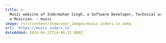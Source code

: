 ```yaml
---
title: >-
  Music website of Indermohan Singh, a Software Developer, Technical writer and
  a Musician. - music
image: /src/content/showcase/_images/music.inders.in.webp
url: 'https://music.inders.in'
dateAdded: 2024-04-22T14:46:32.000Z
---
```


